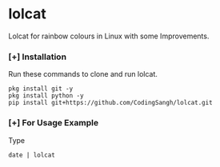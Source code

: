 # lolcat
Lolcat for rainbow colours in Linux with some Improvements.

### [+] Installation 
Run these commands to clone and run lolcat.
```shell script
pkg install git -y 
pkg install python -y 
pip install git+https://github.com/CodingSangh/lolcat.git
```

### [+] For Usage Example
Type 
```shell script
date | lolcat
```
